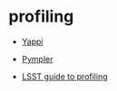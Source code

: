 # profiling

* [Yappi](https://github.com/sumerc/yappi) 

* [Pympler](https://pythonhosted.org/Pympler/index.html)

* [LSST guide to profiling](https://developer.lsst.io/python/profiling.html)
